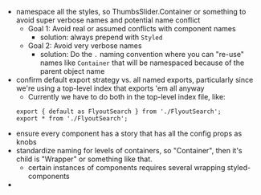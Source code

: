 - namespace all the styles, so ThumbsSlider.Container or something to avoid super verbose names and potential name conflict
  - Goal 1: Avoid real or assumed conflicts with component names
    - solution: always prepend with `Styled`
  - Goal 2: Avoid very verbose names
    - solution: Do the `.` naming convention where you can "re-use" names like `Container` that will be namespaced because of the parent object name
- confirm default export strategy vs. all named exports, particularly since we're using a top-level index that exports 'em all anyway
  - Currently we have to do both in the top-level index file, like:
  ```
  export { default as FlyoutSearch } from './FlyoutSearch';
  export * from './FlyoutSearch';
  ```
- ensure every component has a story that has all the config props as knobs
- standardize naming for levels of containers, so "Container", then it's child is "Wrapper" or something like that.
  - certain instances of components requires several wrapping styled-components
- 
